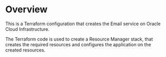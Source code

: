 # Overview
This is a Terraform configuration that creates the Email service on Oracle Cloud Infrastructure.

The Terraform code is used to create a Resource Manager stack, that creates the required resources and configures the application on the created resources.